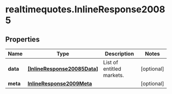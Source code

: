 # realtimequotes.InlineResponse20085

## Properties

Name | Type | Description | Notes
------------ | ------------- | ------------- | -------------
**data** | [**[InlineResponse20085Data]**](InlineResponse20085Data.md) | List of entitled markets. | [optional] 
**meta** | [**InlineResponse2009Meta**](InlineResponse2009Meta.md) |  | [optional] 


